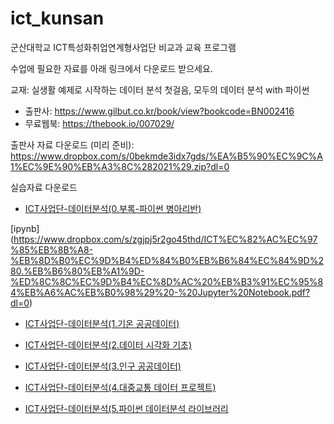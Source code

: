 # ict_kunsan
군산대학교 ICT특성화취업연계형사업단 비교과 교육 프로그램

수업에 필요한 자료를 아래 링크에서 다운로드 받으세요.

교재: 실생활 예제로 시작하는 데이터 분석 첫걸음, 모두의 데이터 분석 with 파이썬 
- 출판사: https://www.gilbut.co.kr/book/view?bookcode=BN002416
- 무료웹북: https://thebook.io/007029/

출판사 자료 다운로드 (미리 준비): https://www.dropbox.com/s/0bekmde3idx7gds/%EA%B5%90%EC%9C%A1%EC%9E%90%EB%A3%8C%282021%29.zip?dl=0

실습자료 다운로드

- [ICT사업단-데이터분석(0.부록-파이썬 병아리반)](https://www.dropbox.com/s/zgjpj5r2go45thd/ICT%EC%82%AC%EC%97%85%EB%8B%A8-%EB%8D%B0%EC%9D%B4%ED%84%B0%EB%B6%84%EC%84%9D%280.%EB%B6%80%EB%A1%9D-%ED%8C%8C%EC%9D%B4%EC%8D%AC%20%EB%B3%91%EC%95%84%EB%A6%AC%EB%B0%98%29%20-%20Jupyter%20Notebook.pdf?dl=0)

[ipynb] (https://www.dropbox.com/s/zgjpj5r2go45thd/ICT%EC%82%AC%EC%97%85%EB%8B%A8-%EB%8D%B0%EC%9D%B4%ED%84%B0%EB%B6%84%EC%84%9D%280.%EB%B6%80%EB%A1%9D-%ED%8C%8C%EC%9D%B4%EC%8D%AC%20%EB%B3%91%EC%95%84%EB%A6%AC%EB%B0%98%29%20-%20Jupyter%20Notebook.pdf?dl=0)

- [ICT사업단-데이터분석(1.기온 공공데이터)](https://www.dropbox.com/s/at7j68k2xd89vdi/ICT%EC%82%AC%EC%97%85%EB%8B%A8-%EB%8D%B0%EC%9D%B4%ED%84%B0%EB%B6%84%EC%84%9D%281.%EA%B8%B0%EC%98%A8%20%EA%B3%B5%EA%B3%B5%EB%8D%B0%EC%9D%B4%ED%84%B0%29%20-%20Jupyter%20Notebook.pdf?dl=0)

- [ICT사업단-데이터분석(2.데이터 시각화 기초)](https://www.dropbox.com/s/1grvgji3v2mz89i/ICT%EC%82%AC%EC%97%85%EB%8B%A8-%EB%8D%B0%EC%9D%B4%ED%84%B0%EB%B6%84%EC%84%9D%282.%EB%8D%B0%EC%9D%B4%ED%84%B0%20%EC%8B%9C%EA%B0%81%ED%99%94%20%EA%B8%B0%EC%B4%88%29%20-%20Jupyter%20Notebook.pdf?dl=0)

- [ICT사업단-데이터분석(3.인구 공공데이터)](https://www.dropbox.com/s/91nx6y4ioe1b8xt/ICT%EC%82%AC%EC%97%85%EB%8B%A8-%EB%8D%B0%EC%9D%B4%ED%84%B0%EB%B6%84%EC%84%9D%283.%EC%9D%B8%EA%B5%AC%20%EA%B3%B5%EA%B3%B5%EB%8D%B0%EC%9D%B4%ED%84%B0%29%20-%20Jupyter%20Notebook.pdf?dl=0)

- [ICT사업단-데이터분석(4.대중교통 데이터 프로젝트)](https://www.dropbox.com/s/oql15b4ed8u9k5p/ICT%EC%82%AC%EC%97%85%EB%8B%A8-%EB%8D%B0%EC%9D%B4%ED%84%B0%EB%B6%84%EC%84%9D%284.%EB%8C%80%EC%A4%91%EA%B5%90%ED%86%B5%20%EB%8D%B0%EC%9D%B4%ED%84%B0%20%ED%94%84%EB%A1%9C%EC%A0%9D%ED%8A%B8%29%20-%20Jupyter%20Notebook.pdf?dl=0)

- [ICT사업단-데이터분석(5.파이썬 데이터분석 라이브러리](https://www.dropbox.com/s/cpum397fkoxk5cq/ICT%EC%82%AC%EC%97%85%EB%8B%A8-%EB%8D%B0%EC%9D%B4%ED%84%B0%EB%B6%84%EC%84%9D%285.%ED%8C%8C%EC%9D%B4%EC%8D%AC%20%EB%8D%B0%EC%9D%B4%ED%84%B0%EB%B6%84%EC%84%9D%20%EB%9D%BC%EC%9D%B4%EB%B8%8C%EB%9F%AC%EB%A6%AC%29%20-%20Jupyter%20Notebook.pdf?dl=0)

